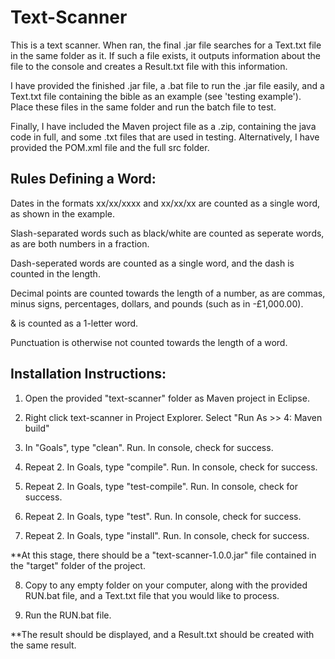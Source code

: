 # Text-Scanner

This is a text scanner. When ran, the final .jar file searches for a Text.txt file in the same folder as it. If such a file exists, it outputs information about the file to the console and creates a Result.txt file with this information.

I have provided the finished .jar file, a .bat file to run the .jar file easily, and a Text.txt file containing the bible as an example (see 'testing example'). Place these files in the same folder and run the batch file to test.

Finally, I have included the Maven project file as a .zip, containing the java code in full, and some .txt files that are used in testing. Alternatively, I have provided the POM.xml file and the full src folder.



## Rules Defining a Word:

Dates in the formats xx/xx/xxxx and xx/xx/xx are counted as a single word, as shown in the example.

Slash-separated words such as black/white are counted as seperate words, as are both numbers in a fraction.

Dash-seperated words are counted as a single word, and the dash is counted in the length.

Decimal points are counted towards the length of a number, as are commas, minus signs, percentages, dollars, and pounds (such as in -£1,000.00).

& is counted as a 1-letter word.

Punctuation is otherwise not counted towards the length of a word.



## Installation Instructions:

1) Open the provided "text-scanner" folder as Maven project in Eclipse.

2) Right click text-scanner in Project Explorer. Select "Run As >> 4: Maven build"

3) In "Goals", type "clean". Run. In console, check for success.

4) Repeat 2. In Goals, type "compile". Run. In console, check for success.

5) Repeat 2. In Goals, type "test-compile". Run. In console, check for success.

6) Repeat 2. In Goals, type "test". Run. In console, check for success.

7) Repeat 2. In Goals, type "install". Run. In console, check for success.

**At this stage, there should be a "text-scanner-1.0.0.jar" file contained in the "target" folder of the project.

8) Copy to any empty folder on your computer, along with the provided RUN.bat file, and a Text.txt file that you would like to process.

9) Run the RUN.bat file.

**The result should be displayed, and a Result.txt should be created with the same result.
